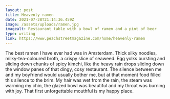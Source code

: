 ```yaml
---
layout: post
title: Heavenly ramen
date: 2021-07-28T21:14:36.459Z
image: /assets/uploads/ramen.jpg
imagealt: Restaurant table with a bowl of ramen and a pint of beer
type: writing
link: https://www.peachstreetmagazine.com/home/heavenly-ramen
---
```

The best ramen I have ever had was in Amsterdam. Thick silky noodles, milky-tea-coloured broth, a crispy slice of seaweed. Egg yolks bursting and sliding down chunks of spicy kimchi, like the heavy rain drops sliding down the window panes of that dingy, cosy restaurant. The silence between me and my boyfriend would usually bother me, but at that moment food filled this silence to the brim. My hair was wet from the rain, the steam was warming my chin, the glazed bowl was beautiful and my throat was burning with joy. That first unforgettable mouthful is my happy place.
